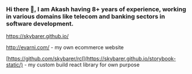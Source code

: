 ### Hi there 👋, I am Akash having 8+ years of experience, working in various domains like telecom and banking sectors in software development.

https://skybarer.github.io/

http://evarni.com/ - my own ecommerce website

[https://github.com/skybarer/rcl](https://skybarer.github.io/storybook-static/) - my custom build react library for own purpose
<!--
**skybarer/skybarer** is a ✨ _special_ ✨ repository because its `README.md` (this file) appears on your GitHub profile.

Here are some ideas to get you started:

- 🔭 I’m currently working on ...
- 🌱 I’m currently learning ...
- 👯 I’m looking to collaborate on ...
- 🤔 I’m looking for help with ...
- 💬 Ask me about ...
- 📫 How to reach me: ...
- 😄 Pronouns: ...
- ⚡ Fun fact: ...
-->
